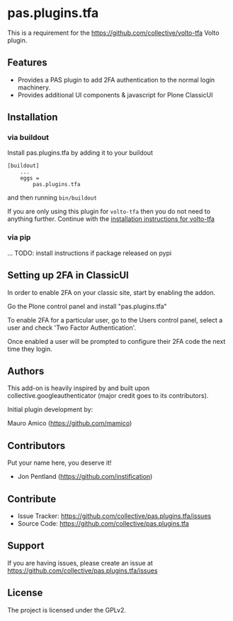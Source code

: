 # pas.plugins.tfa

This is a requirement for the https://github.com/collective/volto-tfa Volto plugin.

## Features

- Provides a PAS plugin to add 2FA authentication to the normal login machinery.
- Provides additional UI components & javascript for Plone ClassicUI

## Installation

### via buildout 

Install pas.plugins.tfa by adding it to your buildout

```
[buildout]
    ...
    eggs =
        pas.plugins.tfa
```

and then running `bin/buildout`

If you are only using this plugin for `volto-tfa` then you do not need to
anything further. Continue with the [installation instructions for volto-tfa](https://github.com/collective/volto-tfa/blob/main/README.md)

### via pip

... TODO: install instructions if package released on pypi

## Setting up 2FA in ClassicUI

In order to enable 2FA on your classic site, start by enabling the addon.

Go the Plone control panel and install "pas.plugins.tfa"

To enable 2FA for a particular user, go to the Users control panel, select a
user and check 'Two Factor Authentication'.

Once enabled a user will be prompted to configure their 2FA code the next time
they login.


## Authors

This add-on is heavily inspired by and built upon collective.googleauthenticator (major credit goes to its contributors).

Initial plugin development by:

Mauro Amico (https://github.com/mamico)



## Contributors

Put your name here, you deserve it!

- Jon Pentland (https://github.com/instification)


## Contribute

- Issue Tracker: https://github.com/collective/pas.plugins.tfa/issues
- Source Code: https://github.com/collective/pas.plugins.tfa


## Support

If you are having issues, please create an issue at https://github.com/collective/pas.plugins.tfa/issues


## License

The project is licensed under the GPLv2.